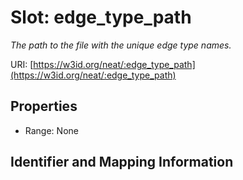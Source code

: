# Slot: edge_type_path
_The path to the file with the unique edge type names._


URI: [https://w3id.org/neat/:edge_type_path](https://w3id.org/neat/:edge_type_path)



<!-- no inheritance hierarchy -->


## Properties

 * Range: None



## Identifier and Mapping Information





